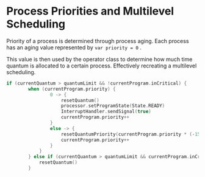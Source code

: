 # Process Priorities and Multilevel Scheduling
Priority of a process is determined through process aging. Each process has an aging value represented by `var priority = 0` .

This value is then used by the operator class to determine how much time quantum is allocated to a certain process. Effectively recreating a multilevel scheduling.
```kotlin
if (currentQuantum > quantumLimit && !currentProgram.inCritical) {
        when (currentProgram.priority) {
                0 -> {
                    resetQuantum()
                    processor.setProgramState(State.READY)
                    InterruptHandler.sendSignal(true)
                    currentProgram.priority++
                }
                else -> {
                    resetQuantumPriority(currentProgram.priority * (-15))
                    currentProgram.priority++
                }
            }
        } else if (currentQuantum > quantumLimit && currentProgram.inCritical) {
            resetQuantum()
        }
```
